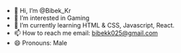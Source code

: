- 👋 Hi, I’m @Bibek_Kr
- 👀 I’m interested in Gaming
- 🌱 I’m currently learning HTML & CSS, Javascript, React.
- 📫 How to reach me email: bibekk025@gmail.com
- 😄 Pronouns: Male
